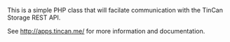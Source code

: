 This is a simple PHP class that will facilate communication with the TinCan
Storage REST API.

See http://apps.tincan.me/ for more information and documentation.
